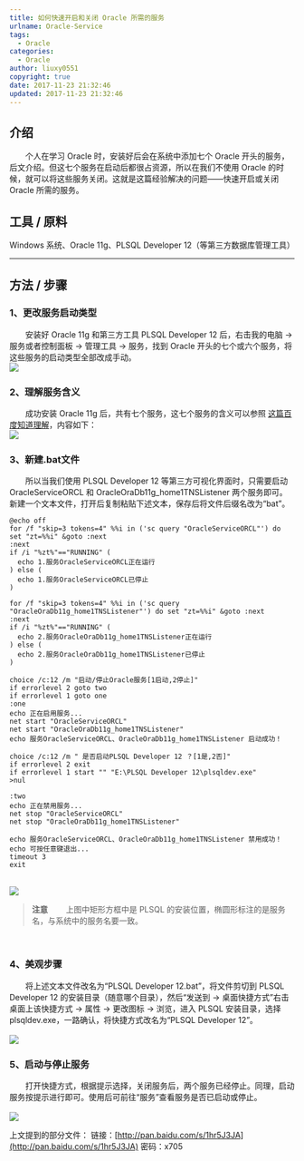 ```yaml
---
title: 如何快速开启和关闭 Oracle 所需的服务
urlname: Oracle-Service
tags:
  - Oracle
categories:
  - Oracle
author: liuxy0551
copyright: true
date: 2017-11-23 21:32:46
updated: 2017-11-23 21:32:46
---
```


## 介绍

　　个人在学习 Oracle 时，安装好后会在系统中添加七个 Oracle 开头的服务，后文介绍。但这七个服务在启动后都很占资源，所以在我们不使用 Oracle 的时候，就可以将这些服务关闭。这就是这篇经验解决的问题——快速开启或关闭 Oracle 所需的服务。
<!--more-->


## 工具 / 原料

Windows 系统、Oracle 11g、PLSQL Developer 12（等第三方数据库管理工具）

___
## 方法 / 步骤

### 1、更改服务启动类型

　　安装好 Oracle 11g 和第三方工具 PLSQL Developer 12 后，右击我的电脑 -> 服务或者控制面板 -> 管理工具 -> 服务，找到 Oracle 开头的七个或六个服务，将这些服务的启动类型全部改成手动。
<br>![](https://raw.githubusercontent.com/liuxy0551/liuxy0551.github.io.jekyll/master/images/posts/Oracle_Service/service.png)

### 2、理解服务含义

　　成功安装 Oracle 11g 后，共有七个服务，这七个服务的含义可以参照 [这篇百度知道理解](https://zhidao.baidu.com/question/265616629111117845.html)，内容如下：
<br>![](https://raw.githubusercontent.com/liuxy0551/liuxy0551.github.io.jekyll/master/images/posts/Oracle_Service/seven.png)<br>

### 3、新建.bat文件

　　所以当我们使用 PLSQL Developer 12 等第三方可视化界面时，只需要启动 OracleServiceORCL 和 OracleOraDb11g_home1TNSListener 两个服务即可。新建一个文本文件，打开后复制粘贴下述文本，保存后将文件后缀名改为“bat”。

```
@echo off
for /f "skip=3 tokens=4" %%i in ('sc query "OracleServiceORCL"') do set "zt=%%i" &goto :next
:next
if /i "%zt%"=="RUNNING" (
  echo 1.服务OracleServiceORCL正在运行
) else (
  echo 1.服务OracleServiceORCL已停止
)

for /f "skip=3 tokens=4" %%i in ('sc query "OracleOraDb11g_home1TNSListener"') do set "zt=%%i" &goto :next
:next
if /i "%zt%"=="RUNNING" (
  echo 2.服务OracleOraDb11g_home1TNSListener正在运行
) else (
  echo 2.服务OracleOraDb11g_home1TNSListener已停止
)

choice /c:12 /m "启动/停止Oracle服务[1启动,2停止]"
if errorlevel 2 goto two
if errorlevel 1 goto one
:one
echo 正在启用服务...
net start "OracleServiceORCL"
net start "OracleOraDb11g_home1TNSListener"
echo 服务OracleServiceORCL、OracleOraDb11g_home1TNSListener 启动成功！

choice /c:12 /m " 是否启动PLSQL Developer 12 ？[1是,2否]"
if errorlevel 2 exit
if errorlevel 1 start "" "E:\PLSQL Developer 12\plsqldev.exe"
>nul

:two
echo 正在禁用服务...
net stop "OracleServiceORCL"
net stop "OracleOraDb11g_home1TNSListener"

echo 服务OracleServiceORCL、OracleOraDb11g_home1TNSListener 禁用成功！
echo 可按任意键退出...
timeout 3
exit
```

<br>![](https://raw.githubusercontent.com/liuxy0551/liuxy0551.github.io.jekyll/master/images/posts/Oracle_Service/bat.png)<br>

>**注意**
>　　上图中矩形方框中是 PLSQL 的安装位置，椭圆形标注的是服务名，与系统中的服务名要一致。

<br>

### 4、美观步骤

　　将上述文本文件改名为“PLSQL Developer 12.bat”，将文件剪切到 PLSQL Developer 12 的安装目录（随意哪个目录），然后“发送到 -> 桌面快捷方式”右击桌面上该快捷方式 -> 属性 -> 更改图标 -> 浏览，进入 PLSQL 安装目录，选择 plsqldev.exe，一路确认，将快捷方式改名为“PLSQL Developer 12”。
<br>
<br>![](https://raw.githubusercontent.com/liuxy0551/liuxy0551.github.io.jekyll/master/images/posts/Oracle_Service/tubiao.png)<br>

### 5、启动与停止服务

　　打开快捷方式，根据提示选择，关闭服务后，两个服务已经停止。同理，启动服务按提示进行即可。使用后可前往“服务”查看服务是否已启动或停止。
<br>
<br>![](https://raw.githubusercontent.com/liuxy0551/liuxy0551.github.io.jekyll/master/images/posts/Oracle_Service/qidong.png)

上文提到的部分文件：
链接：[http://pan.baidu.com/s/1hr5J3JA](http://pan.baidu.com/s/1hr5J3JA) 密码：x705
